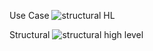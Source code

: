 Use Case ![structural HL](https://user-images.githubusercontent.com/66769668/153698588-05a19712-a64a-4373-a896-625f3811ab07.png)

Structural ![structural high level](https://user-images.githubusercontent.com/66769668/153698586-60668fab-a6c0-431b-ac7f-4d27356a205f.png)

